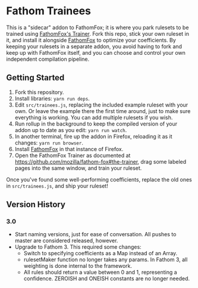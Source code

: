 # Fathom Trainees

This is a "sidecar" addon to FathomFox; it is where you park rulesets to be trained using [FathomFox's Trainer](https://github.com/mozilla/fathom-fox#the-trainer). Fork this repo, stick your own ruleset in it, and install it alongside [FathomFox](https://addons.mozilla.org/en-US/firefox/addon/fathomfox/) to optimize your coefficients. By keeping your rulesets in a separate addon, you avoid having to fork and keep up with FathomFox itself, and you can choose and control your own independent compilation pipeline.

## Getting Started

1. Fork this repository.
2. Install libraries: `yarn run deps`.
3. Edit `src/trainees.js`, replacing the included example ruleset with your own. Or leave the example there the first time around, just to make sure everything is working. You can add multiple rulesets if you wish.
4. Run rollup in the background to keep the compiled version of your addon up to date as you edit: `yarn run watch`.
5. In another terminal, fire up the addon in Firefox, reloading it as it changes: `yarn run browser`.
6. Install [FathomFox](https://addons.mozilla.org/en-US/firefox/addon/fathomfox/) in that instance of Firefox.
7. Open the FathomFox Trainer as documented at https://github.com/mozilla/fathom-fox#the-trainer, drag some labeled pages into the same window, and train your ruleset.

Once you've found some well-performing coefficients, replace the old ones in `src/trainees.js`, and ship your ruleset!

## Version History

### 3.0

* Start naming versions, just for ease of conversation. All pushes to master are considered released, however.
* Upgrade to Fathom 3. This required some changes:
  * Switch to specifying coefficients as a Map instead of an Array.
  * rulesetMaker function no longer takes any params. In Fathom 3, all weighting is done internal to the framework.
  * All rules should return a value between 0 and 1, representing a confidence. ZEROISH and ONEISH constants are no longer needed.
